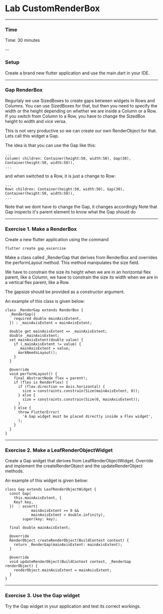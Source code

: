# Lab CustomRenderBox

---
### Time
Time: 30 minutes


--
### Setup
Create a brand new flutter application and use the main.dart in your IDE.

---
### Gap RenderBox
Regurlaly we use SizedBoxes to create gaps between widgets in Rows and Columns. You can use SizedBoxes for that, but then you need to specify the width or the height depending on whether we are inside a Column or a Row. If you switch from Column to a Row, you have to change the SizedBox height to width and vice versa.

This is not very productive so we can create our own RenderObject for that. 
Lets call this widget a Gap. 

The idea is that you can use the Gap like this:
```
...
Column( children: Container(height:50, width:50), Gap(30), Container(height:50, width:50)),
...
```
and when switched to a Row, it is just a change to Row:
```
...
Row( children: Container(height:50, width:50), Gap(30), Container(height:50, width:50)),
...
```

Note that we dont have to change the Gap, it changes accordingly
Note that Gap inspects it's parent element to know what the Gap should do

---
### Exercise 1. Make a RenderBox 

Create a new flutter application using the command
```
flutter create gap_excercise
```

Make a class called _RenderGap that derives from RenderBox and 
overrides the performLayout method. This method manipulates the size field.

We have to constrain the size its height when we are in an horizontal flex parent, like a Column, we have to constrain the size its width when we are in a vertical flex parent, like a Row.

The gapsize should be provided as a constructor argument. 

An example of this class is given below:

```
class _RenderGap extends RenderBox {
  _RenderGap({
    required double mainAxisExtent,
  }) : _mainAxisExtent = mainAxisExtent;

  double get mainAxisExtent => _mainAxisExtent;
  double _mainAxisExtent;
  set mainAxisExtent(double value) {
    if (_mainAxisExtent != value) {
      _mainAxisExtent = value;
      markNeedsLayout();
    }
  }

  @override
  void performLayout() {
    final AbstractNode flex = parent!;
    if (flex is RenderFlex) {
      if (flex.direction == Axis.horizontal) {
        size = constraints.constrain(Size(mainAxisExtent, 0));
      } else {
        size = constraints.constrain(Size(0, mainAxisExtent));
      }
    } else {
      throw FlutterError(
        'A Gap widget must be placed directly inside a Flex widget',
      );
    }
  }
}
```

---
### Exercise 2. Make a LeafRenderObjectWidget
Create a Gap widget that derives from LeafRenderObjectWidget. 
Override and implement the createRenderObject and the updateRenderObject
methods. 

An example of this widget is given below:

```
class Gap extends LeafRenderObjectWidget {
  const Gap(
    this.mainAxisExtent, {
    Key? key,
  })  : assert(
            mainAxisExtent >= 0 &&
            mainAxisExtent < double.infinity),
        super(key: key);

  final double mainAxisExtent;

  @override
  RenderObject createRenderObject(BuildContext context) {
    return _RenderGap(mainAxisExtent: mainAxisExtent);
  }

  @override
  void updateRenderObject(BuildContext context, _RenderGap renderObject) {
    renderObject.mainAxisExtent = mainAxisExtent;
  }
}
```

---
### Exercise 3. Use the Gap widget
Try the Gap widget in your application and test its correct workings.